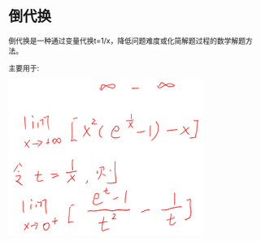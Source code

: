 # 倒代换

倒代换是一种通过变量代换t=1/x，降低问题难度或化简解题过程的数学解题方法。

主要用于:

![](../.gitbook/assets/image%20%2827%29.png)

